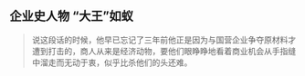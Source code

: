 ## 企业史人物 “大王”如蚁

>说这段话的时候，他早已忘记了三年前他正是因为与国营企业争夺原材料才遭到打击的，商人从来是经济动物，要他们眼睁睁地看着商业机会从手指缝中溜走而无动于衷，似乎比杀他们的头还难。